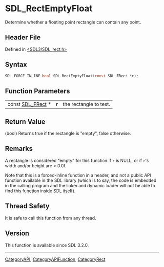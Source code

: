 # SDL_RectEmptyFloat

Determine whether a floating point rectangle can contain any point.

## Header File

Defined in [<SDL3/SDL_rect.h>](https://github.com/libsdl-org/SDL/blob/main/include/SDL3/SDL_rect.h)

## Syntax

```c
SDL_FORCE_INLINE bool SDL_RectEmptyFloat(const SDL_FRect *r);
```

## Function Parameters

|                                |       |                        |
| ------------------------------ | ----- | ---------------------- |
| const [SDL_FRect](SDL_FRect) * | **r** | the rectangle to test. |

## Return Value

(bool) Returns true if the rectangle is "empty", false otherwise.

## Remarks

A rectangle is considered "empty" for this function if `r` is NULL, or if
`r`'s width and/or height are < 0.0f.

Note that this is a forced-inline function in a header, and not a public
API function available in the SDL library (which is to say, the code is
embedded in the calling program and the linker and dynamic loader will not
be able to find this function inside SDL itself).

## Thread Safety

It is safe to call this function from any thread.

## Version

This function is available since SDL 3.2.0.

----
[CategoryAPI](CategoryAPI), [CategoryAPIFunction](CategoryAPIFunction), [CategoryRect](CategoryRect)

